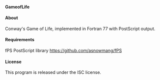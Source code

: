 #### GameofLife


#### About
Conway's Game of Life, implemented in Fortran 77 with PostScript output.

#### Requirements
fPS PostScript library
https://github.com/asnowmang/fPS

#### License
This program is released under the ISC license.
